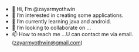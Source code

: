 - 👋 Hi, I’m @zayarmyothwin
- 👀 I’m interested in creating some applications.
- 🌱 I’m currently learning java and android.
- 💞️ I’m looking to collaborate on ...
- 📫 How to reach me ...U can contact me via email.(zayarmyothwin@gmail.com)

<!---
zayarmyothwin/zayarmyothwin is a ✨ special ✨ repository because its `README.md` (this file) appears on your GitHub profile.
You can click the Preview link to take a look at your changes.
--->
